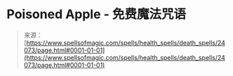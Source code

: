 <!--yml

category: 未分类

date: 2024-06-12 19:09:43

-->

# Poisoned Apple - 免费魔法咒语

> 来源：[https://www.spellsofmagic.com/spells/health_spells/death_spells/24073/page.html#0001-01-01](https://www.spellsofmagic.com/spells/health_spells/death_spells/24073/page.html#0001-01-01)
